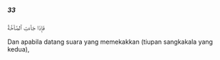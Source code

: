 ##### 33

<span class="ayah">فَإِذَا جَآءَتِ ٱلصَّآخَّةُ</span>

<span class="ayah_translation">Dan apabila datang suara yang memekakkan (tiupan sangkakala yang kedua),</span>
